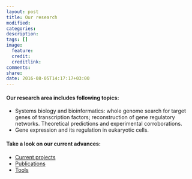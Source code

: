 ```yaml
---
layout: post
title: Our research
modified:
categories: 
description:
tags: []
image:
  feature:
  credit:
  creditlink:
comments:
share:
date: 2016-08-05T14:17:17+03:00
---
```



#### Our research area includes following topics:

- Systems biology and bioinformatics: whole genome search for target genes of transcription factors; reconstruction of gene regulatory networks. Theoretical predictions and experimental corroborations.
- Gene expression and its regulation in eukaryotic cells.

#### Take a look on our current advances:

- <a href="{{ site.url }}/research/projects/">Current projects</a>
- <a href="{{ site.url }}/research/publications/">Publications</a>
- <a href="{{ site.url }}/research/tools/">Tools</a>